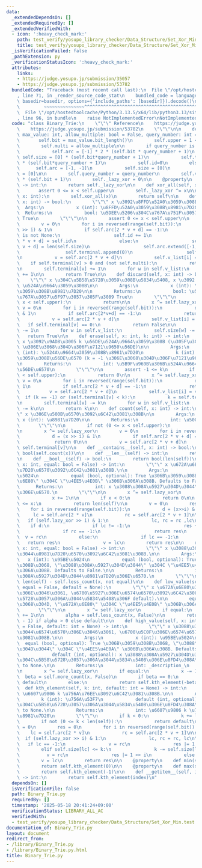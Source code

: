 ```yaml
---
data:
  _extendedDependsOn: []
  _extendedRequiredBy: []
  _extendedVerifiedWith:
  - icon: ':heavy_check_mark:'
    path: test_verify/yosupo_library_checker/Data_Structure/Set_Xor_Min.test.py
    title: test_verify/yosupo_library_checker/Data_Structure/Set_Xor_Min.test.py
  _isVerificationFailed: false
  _pathExtension: py
  _verificationStatusIcon: ':heavy_check_mark:'
  attributes:
    links:
    - https://judge.yosupo.jp/submission/35057
    - https://judge.yosupo.jp/submission/53782
  bundledCode: "Traceback (most recent call last):\n  File \"/opt/hostedtoolcache/Python/3.13.5/x64/lib/python3.13/site-packages/onlinejudge_verify/documentation/build.py\"\
    , line 71, in _render_source_code_stat\n    bundled_code = language.bundle(stat.path,\
    \ basedir=basedir, options={'include_paths': [basedir]}).decode()\n          \
    \         ~~~~~~~~~~~~~~~^^^^^^^^^^^^^^^^^^^^^^^^^^^^^^^^^^^^^^^^^^^^^^^^^^^^^^^^^^^^^^^^^^\n\
    \  File \"/opt/hostedtoolcache/Python/3.13.5/x64/lib/python3.13/site-packages/onlinejudge_verify/languages/python.py\"\
    , line 96, in bundle\n    raise NotImplementedError\nNotImplementedError\n"
  code: "class Binary_Trie:\n    \"\"\" Reference\n    https://judge.yosupo.jp/submission/35057\n\
    \    https://judge.yosupo.jp/submission/53782\n    \"\"\"\n\n    def __init__(self,\
    \ max_value: int, allow_multiple: bool = False, query_number: int = None):\n \
    \       self.bit = max_value.bit_length()\n        self.upper = 1 << self.bit\n\
    \        self.multi = allow_multiple\n\n        if query_number is not None:\n\
    \            self.arc = [-1] * 2 * (self.bit * query_number + 1)\n           \
    \ self.size = [0] * (self.bit*query_number + 1)\n            self.terminal = [0]\
    \ * (self.bit*query_number + 1)\n            self.id=0\n        else:\n      \
    \      self.arc = [-1, -1]\n            self.size = [0]\n            self.terminal\
    \ = [0]\n\n        self.query_number = query_number\n        self.v_list = [0]\
    \ * (self.bit + 1)\n        self._lazy_xor = 0\n\n    @property\n    def lazy_xor(self)\
    \ -> int:\n        return self._lazy_xor\n\n    def xor_all(self, x: int):\n \
    \       assert 0 <= x < self.upper\n        self._lazy_xor ^= x\n\n    def __ixor__(self,\
    \ x: int):\n        self.xor_all(x)\n        return self\n\n    def insert(self,\
    \ x: int) -> bool:\n        \"\"\" x \u3092\u8FFD\u52A0\u3059\u308B\n\n      \
    \  Args:\n            x (int): \u8FFD\u52A0\u3059\u308B\u8981\u7D20\n\n      \
    \  Returns:\n            bool: \u5DEE\u5206\u304C\u767A\u751F\u3057\u305F\u3089\
    \ True\n        \"\"\"\n\n        assert 0 <= x < self.upper\n\n        x ^= self.lazy_xor\n\
    \        v = 0\n        for i in reversed(range(self.bit)):\n            d = (x\
    \ >> i) & 1\n            if self.arc[2 * v + d] == -1:\n                if self.query_number\
    \ is not None:\n                    self.id += 1\n                    self.arc[2\
    \ * v + d] = self.id\n                else:\n                    self.arc[2 *\
    \ v + d] = len(self.size)\n                    self.arc.extend([-1, -1])\n   \
    \                 self.terminal.append(0)\n                    self.size.append(0)\n\
    \n            v = self.arc[2 * v + d]\n            self.v_list[i] = v\n\n    \
    \    if self.terminal[v] > 0 and (not self.multi):\n            return False\n\
    \n        self.terminal[v] += 1\n        for w in self.v_list:\n            self.size[w]\
    \ += 1\n\n        return True\n\n    def discard(self, x: int) -> bool:\n    \
    \    \"\"\" x \u304C\u5B58\u5728\u3059\u308B\u5834\u5408, x \u3092 (1 \u500B)\
    \ \u524A\u9664\u3059\u308B\n\n        Args:\n            x (int): \u524A\u9664\
    \u3059\u308B\u8981\u7D20\n\n        Returns:\n            bool: \u5DEE\u5206\u304C\
    \u767A\u3057\u5F97\u3057\u305F\u3089 True\n        \"\"\"\n        if not (0 <=\
    \ x < self.upper):\n            return\n\n        x ^= self.lazy_xor\n       \
    \ v = 0\n        for i in reversed(range(self.bit)):\n            d = (x >> i)\
    \ & 1\n            if self.arc[2*v+d] == -1:\n                return False\n\n\
    \            v = self.arc[2 * v + d]\n            self.v_list[i] = v\n\n     \
    \   if self.terminal[v] == 0:\n            return False\n\n        self.terminal[v]\
    \ -= 1\n        for w in self.v_list:\n            self.size[w] -= 1\n\n     \
    \   return True\n\n    def erase(self, x: int, k: int) -> int:\n        \"\"\"\
    \ x \u3092\u9AD8\u3005 k \u56DE\u524A\u9664\u3059\u308B (\u305F\u3060\u3057, k=-1\
    \ \u306E\u3068\u304D\u306F\u7121\u9650\u56DE)\n\n        Args:\n            x\
    \ (int): \u524A\u9664\u3059\u308B\u8981\u7D20\n            k (int): \u524A\u9664\
    \u3059\u308B\u56DE\u6570 (k = -1 \u306E\u3068\u304D\u306F\u7121\u9650\u56DE)\n\
    \n        Returns:\n            int: \u5B9F\u969B\u306B\u524A\u9664\u3057\u305F\
    \u56DE\u6570\n        \"\"\"\n\n        assert -1 <= k\n        if not (0 <= x\
    \ < self.upper):\n            return 0\n\n        x ^= self.lazy_xor\n       \
    \ v = 0\n        for i in reversed(range(self.bit)):\n            d = (x>>i) &\
    \ 1\n            if self.arc[2 * v + d] == -1:\n                return 0\n\n \
    \           v = self.arc[2 * v + d]\n            self.v_list[i] = v\n\n      \
    \  if (k == -1) or (self.terminal[v] < k):\n            k = self.terminal[v]\n\
    \n        self.terminal[v] -= k\n        for w in self.v_list:\n            self.size[w]\
    \ -= k\n\n        return k\n\n    def count(self, x: int) -> int:\n        \"\"\
    \" x \u306E\u500B\u6570\u3092\u6C42\u3081\u308B\n\n        Args:\n           \
    \ x (int): \u8981\u7D20\n\n        Returns:\n            int: \u500B\u6570\n \
    \       \"\"\"\n\n        if not (0 <= x < self.upper):\n            return 0\n\
    \n        x ^= self.lazy_xor\n        v = 0\n        for i in reversed(range(self.bit)):\n\
    \            d = (x >> i) & 1\n            if self.arc[2 * v + d] == -1:\n   \
    \             return 0\n\n            v = self.arc[2 * v + d]\n        return\
    \ self.terminal[v]\n\n    def __contains__(self, x: int) -> bool:\n        return\
    \ bool(self.count(x))\n\n    def __len__(self) -> int:\n        return self.size[0]\n\
    \n    def __bool__(self) -> bool:\n        return bool(len(self))\n\n    def less_count(self,\
    \ x: int, equal: bool = False) -> int:\n        \"\"\" x \u672A\u6E80\u306E\u8981\
    \u7D20\u6570\u3092\u6C42\u3081\u308B.\n\n        Args:\n            x (int): \u95BE\
    \u5024\n            equal (bool, optional): True \u306B\u3059\u308B\u3068, \"\u672A\
    \u6E80\" \u304C \"\u4EE5\u4E0B\" \u306B\u306A\u308B. Defaults to False.\n\n  \
    \      Returns:\n            int: x \u3088\u308A\u5927\u304D\u3044\u8981\u7D20\
    \u306E\u6570.\n        \"\"\"\n\n        x ^= self.lazy_xor\n        if equal:\n\
    \            x += 1\n\n        if x < 0:\n            return 0\n\n        if self.upper\
    \ <= x:\n            return len(self)\n\n        v = 0\n        res = 0\n    \
    \    for i in reversed(range(self.bit)):\n            d = (x>>i) & 1\n       \
    \     lc = self.arc[2 * v]\n            rc = self.arc[2 * v + 1]\n\n         \
    \   if (self.lazy_xor >> i) & 1:\n                lc, rc = rc ,lc\n\n        \
    \    if d:\n                if lc != -1:\n                    res += self.size[lc]\n\
    \                if rc == -1:\n                    return res\n              \
    \  v = rc\n            else:\n                if lc == -1:\n                 \
    \   return res\n                v = lc\n        return res\n\n    def more_count(self,\
    \ x: int, equal: bool = False) -> int:\n        \"\"\" x \u3088\u308A\u5927\u304D\
    \u3044\u8981\u7D20\u6570\u3092\u6C42\u3081\u308B.\n\n        Args:\n         \
    \   x (int): \u95BE\u5024\n            equal (bool, optional): True \u306B\u3059\
    \u308B\u3068, \"\u3088\u308A\u5927\u304D\u3044\" \u304C \"\u4EE5\u4E0A\" \u306B\
    \u306A\u308B. Defaults to False.\n\n        Returns:\n            int: x \u3088\
    \u308A\u5927\u304D\u3044\u8981\u7D20\u306E\u6570.\n        \"\"\"\n\n        return\
    \ len(self) - self.less_count(x, not equal)\n\n    def low_value(self, x: int,\
    \ equal = False, default = None):\n        \"\"\" x \u672A\u6E80\u306E\u6574\u6570\
    \u306E\u3046\u3061, \u6700\u5927\u306E\u6574\u6570\u3092\u6C42\u3081\u308B (\u5B58\
    \u5728\u3057\u306A\u3044\u5834\u5408\u306F default).\n\n        equal: True \u306E\
    \u3068\u304D, \"\u672A\u6E80\" \u304C \"\u4EE5\u4E0B\" \u306B\u306A\u308B.\n \
    \       \"\"\"\n\n        x ^= self.lazy_xor\n        if equal:\n            x\
    \ += 1\n\n        alpha = self.less_count(x, False)\n\n        return self.kth_element(alpha\
    \ - 1) if alpha > 0 else default\n\n    def high_value(self, x: int, equal: bool\
    \ = False, default: int = None) -> int:\n        \"\"\" x \u3088\u308A\u5927\u304D\
    \u3044\u6574\u6570\u306E\u3046\u3061, \u6700\u5C0F\u306E\u6574\u6570\u3092\u6C42\
    \u3081\u308B.\n\n        Args:\n            x (int): \u95BE\u5024\n          \
    \  equal (bool, optional): True \u306B\u3059\u308B\u3068, \"\u3088\u308A\u5927\
    \u304D\u3044\" \u304C \"\u4EE5\u4E0A\" \u306B\u306A\u308B. Defaults to False.\n\
    \            default (int, optional): x \u3088\u308A\u5927\u304D\u3044\u6574\u6570\
    \u304C\u5B58\u5728\u3057\u306A\u3044\u5834\u5408\u306E\u8FD4\u308A\u5024. Defaults\
    \ to None.\n\n        Returns:\n            int: _description_\n        \"\"\"\
    \n        x ^= self.lazy_xor\n        if equal:\n            x -= 1\n\n      \
    \  beta = self.more_count(x, False)\n        if beta == 0:\n            return\
    \ default\n        else:\n            return self.kth_element(-beta, 0)\n\n  \
    \  def kth_element(self, k: int, default: int = None) -> int:\n        \"\"\"\
    \ \u6607\u9806 k \u756A\u76EE\u3092\u6C42\u3081\u308B.\n\n        Args:\n    \
    \        k (int): \u756A\u53F7\n            default (int, optional): k \u756A\u76EE\
    \u304C\u5B58\u5728\u3057\u306A\u3044\u5834\u5408\u306E\u8FD4\u308A\u5024. Defaults\
    \ to None.\n\n        Returns:\n            int: \u6607\u9806 k \u756A\u76EE\u306E\
    \u8981\u7D20\n        \"\"\"\n        if k < 0:\n            k += len(self)\n\n\
    \        if not (0 <= k < len(self)):\n            return default\n\n        v\
    \ = 0\n        res = 0\n        for i in reversed(range(self.bit)):\n        \
    \    lc = self.arc[2 * v]\n            rc = self.arc[2 * v + 1]\n\n          \
    \  if (self.lazy_xor >> i) & 1:\n                lc, rc = rc, lc\n\n         \
    \   if lc == -1:\n                v = rc\n                res |= 1 << i\n    \
    \        elif self.size[lc] <= k:\n                k -= self.size[lc]\n      \
    \          v = rc\n                res |= 1 << i\n            else:\n        \
    \        v = lc\n        return res\n\n    @property\n    def min(self) -> int:\n\
    \        return self.kth_element(0)\n\n    @property\n    def max(self) -> int:\n\
    \        return self.kth_element(-1)\n\n    def __getitem__(self, index: int)\
    \ -> int:\n        return self.kth_element(index)\n"
  dependsOn: []
  isVerificationFile: false
  path: Binary_Trie.py
  requiredBy: []
  timestamp: '2025-05-18 20:41:24+09:00'
  verificationStatus: LIBRARY_ALL_AC
  verifiedWith:
  - test_verify/yosupo_library_checker/Data_Structure/Set_Xor_Min.test.py
documentation_of: Binary_Trie.py
layout: document
redirect_from:
- /library/Binary_Trie.py
- /library/Binary_Trie.py.html
title: Binary_Trie.py
---
```

